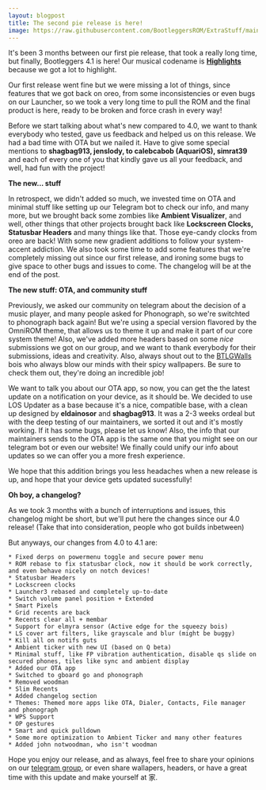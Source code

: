 ```yaml
---
layout: blogpost
title: The second pie release is here!
image: https://raw.githubusercontent.com/BootleggersROM/ExtraStuff/main/images/blogposts/bootleg_41_highlights.png
---
```


It's been 3 months between our first pie release, that took a really long time, but finally, Bootleggers 4.1 is here! Our musical codename is [**Highlights**](https://www.youtube.com/watch?v=5RZKpIcg48U) because we got a lot to highlight.

Our first release went fine but we were missing a lot of things, since features that we got back on oreo, from some inconsistencies or even bugs on our Launcher, so we took a very long time to pull the ROM and the final product is here, ready to be broken and force crash in every way!

Before we start talking about what's new compared to 4.0, we want to thank everybody who tested, gave us feedback and helped us on this release. We had a bad time with OTA but we nailed it. Have to give some special mentions to **shagbag913, jenslody, to calebcabob (AquariOS), simrat39** and each of every one of you that kindly gave us all your feedback, and well, had fun with the project!

**The new... stuff**

In retrospect, we didn't added so much, we invested time on OTA and minimal stuff like setting up our Telegram bot to check our info, and many more, but we brought back some zombies like **Ambient Visualizer**, and well, other things that other projects brought back like **Lockscreen Clocks, Statusbar Headers** and many things like that. Those eye-candy clocks from oreo are back! With some new gradient additions to follow your system-accent addiction. We also took some time to add some features that we're completely missing out since our first release, and ironing some bugs to give space to other bugs and issues to come. The changelog will be at the end of the post.

**The new stuff: OTA, and community stuff**

Previously, we asked our community on telegram about the decision of a music player, and many people asked for Phonograph, so we're switchted to phonograph back again! But we're using a special version flavored by the OmniROM theme, that allows us to theme it up and make it part of our core system theme! Also, we've added more headers based on some *nice* submissions we got on our group, and we want to thank everybody for their submissions, ideas and creativity. Also, always shout out to the [BTLGWalls](https://t.me/btlgwalls) bois who always blow our minds with their spicy wallpapers. Be sure to check them out, they're doing an incredible job!

We want to talk you about our OTA app, so now, you can get the the latest update on a notification on your device, as it should be. We decided to use LOS Updater as a base because it's a nice, compatible base, with a clean up designed by **eldainosor** and **shagbag913**. It was a 2-3 weeks ordeal but with the deep testing of our maintainers, we sorted it out and it's mostly working. If it has some bugs, please let us know! Also, the info that our maintainers sends to the OTA app is the same one that you might see on our telegram bot or even our website! We finally could unify our info about updates so we can offer you a more fresh experience.

We hope that this addition brings you less headaches when a new release is up, and hope that your device gets updated sucessfully!

**Oh boy, a changelog?**

As we took 3 months with a bunch of interruptions and issues, this changelog might be short, but we'll put here the changes since our 4.0 release! (Take that into consideration, people who got builds inbetween)

But anyways, our changes from 4.0 to 4.1 are:

```
* Fixed derps on powermenu toggle and secure power menu
* ROM rebase to fix statusbar clock, now it should be work correctly, and even behave nicely on notch devices!
* Statusbar Headers 
* Lockscreen clocks
* Launcher3 rebased and completely up-to-date
* Switch volume panel position + Extended
* Smart Pixels
* Grid recents are back
* Recents clear all + membar
* Support for elmyra sensor (Active edge for the squeezy bois)
* LS cover art filters, like grayscale and blur (might be buggy)
* Kill all on notifs guts
* Ambient ticker with new UI (based on Q beta)
* Minimal stuff, like FP vibration authentication, disable qs slide on secured phones, tiles like sync and ambient display
* Added our OTA app
* Switched to gboard go and phonograph
* Removed woodman
* Slim Recents
* Added changelog section
* Themes: Themed more apps like OTA, Dialer, Contacts, File manager and phonograph
* WPS Support
* OP gestures
* Smart and quick pulldown
* Some more optimization to Ambient Ticker and many other features
* Added john notwoodman, who isn't woodman
```

Hope you enjoy our release, and as always, feel free to share your opinions on our [telegram group](https://t.me/keepthebootleg), or even share wallapers, headers, or have a great time with this update and make yourself at 家.
